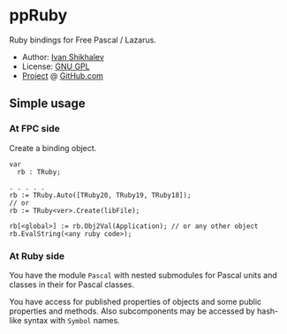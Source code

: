 
# ppRuby

Ruby bindings for Free Pascal / Lazarus.

* Author: [Ivan Shikhalev](https://github.com/shikhalev)
* License: [GNU GPL](http://www.gnu.org/copyleft/gpl.html)
* [Project](https://github.com/shikhalev/ppruby) @ [GitHub.com](https://github.com/)

## Simple usage

### At FPC side

Create a binding object.

````Delphi
var
  rb : TRuby;

. . . . .
rb := TRuby.Auto([TRuby20, TRuby19, TRuby18]);
// or
rb := TRuby<ver>.Create(libFile);

rb[<global>] := rb.Obj2Val(Application); // or any other object
rb.EvalString(<any ruby code>);
````

### At Ruby side

You have the module <code>Pascal</code> with nested submodules for Pascal units
and classes in their for Pascal classes.

You have access for published properties of objects and some public properties
and methods. Also subcomponents may be accessed by hash-like syntax with
<code>Symbol</code> names.
